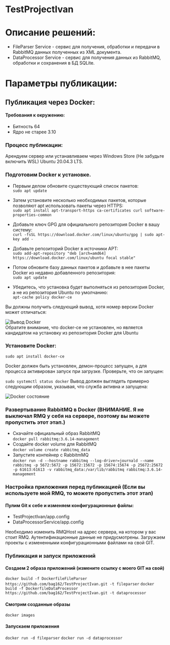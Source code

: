 # TestProjectIvan

# Описание решений:
- FileParser Service - сервис для получения, обработки и передачи в RabbitMQ данных полученных из XML документа.
- DataProcessor Service - сервис для получения данных из RabbitMQ, обработки и сохранения в БД SQLite.
  
# Параметры публикации:

 ## Публикация через Docker:
 
#### Требования к окружению:
- Битность 64
- Ядро не старее 3.10
  
### Процесс публикации:

Арендуем сервер или устанавливаем через Windows Store (Не забудьте включить WSL) Ubuntu 20.04.3 LTS.
### Подготовим Docker к установке.

- Первым делом обновите существующий список пакетов:<br>
`sudo apt update`

- Затем установите несколько необходимых пакетов, которые позволяют apt использовать пакеты через HTTPS:<br>
`sudo apt install apt-transport-https ca-certificates curl software-properties-common`

- Добавьте ключ GPG для официального репозитория Docker в вашу систему:<br>
`curl -fsSL https://download.docker.com/linux/ubuntu/gpg | sudo apt-key add -`

- Добавьте репозиторий Docker в источники APT:<br>
`sudo add-apt-repository "deb [arch=amd64] https://download.docker.com/linux/ubuntu focal stable"`

- Потом обновите базу данных пакетов и добавьте в нее пакеты Docker из недавно добавленного репозитория:<br>
`sudo apt update`

- Убедитесь, что установка будет выполняться из репозитория Docker, а не из репозитория Ubuntu по умолчанию:<br>
`apt-cache policy docker-ce`

Вы должны получить следующий вывод, хотя номер версии Docker может отличаться:<br>

![Вывод Docker](https://i.imgur.com/Ht03tts.png)<br>
Обратите внимание, что docker-ce не установлен, но является кандидатом на установку из репозитория Docker для Ubuntu

### Установите Docker:

`sudo apt install docker-ce`<BR>

Docker должен быть установлен, демон-процесс запущен, а для процесса активирован запуск при загрузке. Проверьте, что он запущен:

`sudo systemctl status docker`
Вывод должен выглядеть примерно следующим образом, указывая, что служба активна и запущена:

![Docker состояние](https://i.imgur.com/X2VTDiB.png)<br>
### Развертывание RabbitMQ в Docker (ВНИМАНИЕ. Я не выключал RMQ у себя на сервере, поэтому вы можете пропустить этот этап.)
- Скачайте официальный образ RabbitMQ<br>
`docker pull rabbitmq:3.6.14-management`
- Создайте docker volume для RabbitMQ<br>
`docker volume create rabbitmq_data`<br>
- Запустите контейнер с RabbitmMQ<br>
`docker run -d --hostname rabbitmq --log-driver=journald --name rabbitmq -p 5672:5672 -p 15672:15672 -p 15674:15674 -p 25672:25672 -p 61613:61613 -v rabbitmq_data:/var/lib/rabbitmq rabbitmq:3.6.14-management`<br>
### Настройка приложения перед публикацией (Если вы используете мой RMQ, то можете пропустить этот этап)
#### Пулим Git к себе и изменяем конфигурационные файлы:
- TestProjectIvan/app.config
- DataProcessorService/app.config<br>

Необходимо изменить RMQHost на адрес сервера, на котором у вас стоит RMQ. Аутентификационные данные не придусмотрены.
Загружаем проекты с измененными конфигурационными файлами на свой GIT.
### Публикация и запуск приложений
#### Создаем 2 образа приложений (измените ссылку с моего GIT на свой)
`docker build -f DockerfileFileParser https://github.com/bag162/TestProjectIvan.git -t fileparser`
`docker build -f DockerfileDataProcessor https://github.com/bag162/TestProjectIvan.git -t dataprocessor`
#### Смотрим созданные образы
`docker images`
#### Запускаем приложения
`docker run -d fileparser`
`docker run -d dataprocessor`
